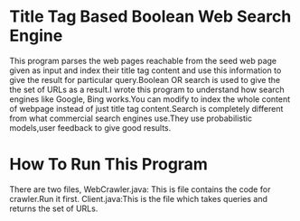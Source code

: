 Title Tag Based Boolean Web Search Engine
======================
This program parses the web pages reachable from the seed web page given as input and index their title tag content and use this information to give the result for particular query.Boolean OR search is used to give the the set of URLs as a result.I wrote this program to understand how search engines like Google, Bing works.You can modify to index the whole content of webpage instead of just title tag content.Search is completely different from what commercial search engines use.They use probabilistic models,user feedback to give good results.


How To Run This Program
=========================
There are two files,
WebCrawler.java: This is file contains the code for crawler.Run it first.
Client.java:This is the file which takes queries and returns the set of URLs.

